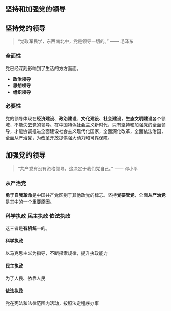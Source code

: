 ## 坚持和加强党的领导

## 坚持党的领导

 > “党政军民学，东西南北中，党是领导一切的。” —— 毛泽东

### 全面性

党已经深刻影响到了生活的方方面面。

- **政治领导**
- **思想领导**
- **组织领导**

### 必要性

党的领导体现在**经济建设**、**政治建设**、**文化建设**、**社会建设**，**生态文明建设**各个领域，不能失去党的领导。在中国特色社会主义新时代，只有坚持和加强党的全面领导，才能协调推进全面建设社会主义现代化国家，全面深化改革，全面依法治国，全面从严治党，为改革开放提供强大动力和可靠保障。

## 加强党的领导

 > “共产党有没有资格领导，这决定于我们党自己。” —— 邓小平

### 从严治党

**勇于自我革命**是中国共产党区别于其他政党的标志。坚持**党要管党**，全面**从严治党**是其中的一个重要原因。

### 科学执政 民主执政 依法执政

这三者是**有机统一**的。

#### 科学执政

以马克思主义为指导，不断探索规律，提升执政能力

#### 民主执政

为了人民、依靠人民

#### 依法执政

党在宪法和法律范围内活动，按照法定程序办事
